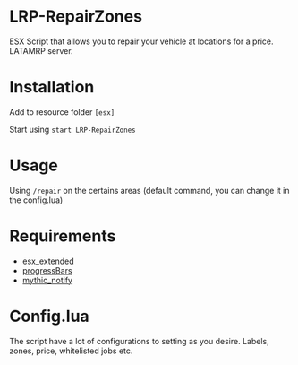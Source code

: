 # LRP-RepairZones
ESX Script that allows you to repair your vehicle at locations for a price. LATAMRP server.

# Installation

Add to resource folder ```[esx]```

Start using ```start LRP-RepairZones```

# Usage

Using ```/repair``` on the certains areas (default command, you can change it in the config.lua)

# Requirements

* [esx_extended](https://github.com/ESX-Org/es_extended)
* [progressBars](https://github.com/torpidity/progressBars/releases/tag/1.0)
* [mythic_notify](https://github.com/mythicrp/mythic_notify)

# Config.lua

The script have a lot of configurations to setting as you desire. Labels, zones, price, whitelisted jobs etc.
